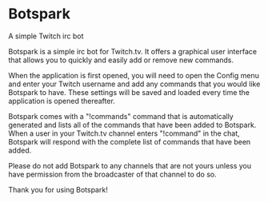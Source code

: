 # Botspark
A simple Twitch irc bot

Botspark is a simple irc bot for Twitch.tv.  It offers a graphical user interface that allows you to quickly and easily add or remove new commands.

When the application is first opened, you will need to open the Config menu and enter your Twitch username and add any commands that you would like Botspark to have.
These settings will be saved and loaded every time the application is opened thereafter.

Botspark comes with a "!commands" command that is automatically generated and lists all of the commands that have been added to Botspark. When a user in your Twitch.tv channel
enters "!command" in the chat, Botspark will respond with the complete list of commands that have been added.

Please do not add Botspark to any channels that are not yours unless you have permission from the broadcaster of that channel to do so.

Thank you for using Botspark!
